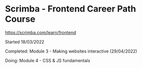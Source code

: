 # Scrimba - Frontend Career Path Course
https://scrimba.com/learn/frontend

Started 18/03/2022

Completed:
Module 3 - Making websites interactive (29/04/2022)

Doing:
Module 4 - CSS & JS fundamentals
